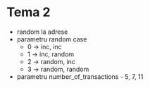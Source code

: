 # Tema 2
* random la adrese
* parametru random case
    * 0 -> inc, inc
    * 1 -> inc, random
    * 2 -> random, inc
    * 3 -> random, random
* parametru number_of_transactions - 5, 7, 11